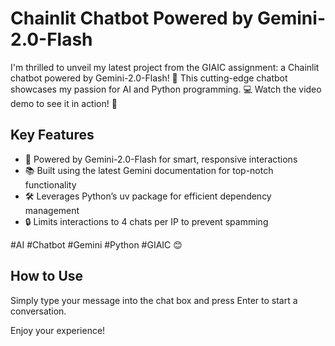 # Chainlit Chatbot Powered by Gemini-2.0-Flash

I'm thrilled to unveil my latest project from the GIAIC assignment: a Chainlit chatbot powered by Gemini-2.0-Flash! 🚀 This cutting-edge chatbot showcases my passion for AI and Python programming. 💻 Watch the video demo to see it in action! 🎥

## Key Features
- 🧠 Powered by Gemini-2.0-Flash for smart, responsive interactions
- 📚 Built using the latest Gemini documentation for top-notch functionality
- 🛠️ Leverages Python’s uv package for efficient dependency management
- 🔒 Limits interactions to 4 chats per IP to prevent spamming

#AI #Chatbot #Gemini #Python #GIAIC 😊

## How to Use
Simply type your message into the chat box and press Enter to start a conversation.

Enjoy your experience!
